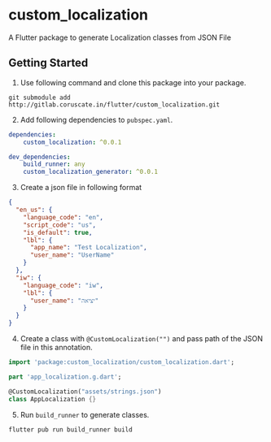 # custom_localization

A Flutter package to generate Localization classes from JSON File

## Getting Started

1. Use following command and clone this package into your package.

```shell script
git submodule add http://gitlab.coruscate.in/flutter/custom_localization.git
```

2. Add following dependencies to `pubspec.yaml`.

```yaml
dependencies:
    custom_localization: ^0.0.1

dev_dependencies:
    build_runner: any
    custom_localization_generator: ^0.0.1
```

3. Create a json file in following format

```json
{
  "en_us": {
    "language_code": "en",
    "script_code": "us",
    "is_default": true,
    "lbl": {
      "app_name": "Test Localization",
      "user_name": "UserName"
    }
  },
  "iw": {
    "language_code": "iw",
    "lbl": {
      "user_name": "יציאה"
    }
  }
}
```

4. Create a class with ``@CustomLocalization("")`` and pass path of the JSON file in this annotation.

```dart
import 'package:custom_localization/custom_localization.dart';

part 'app_localization.g.dart';

@CustomLocalization("assets/strings.json")
class AppLocalization {}

```

5. Run ``build_runner`` to generate classes.

```shell script
flutter pub run build_runner build 
```